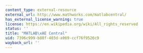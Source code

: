 ```yaml
---
content_type: external-resource
external_url: http://www.mathworks.com/matlabcentral/
has_external_license_warning: true
license: https://en.wikipedia.org/wiki/All_rights_reserved
status: ''
title: "MATLAB\xAE Central"
uid: 7396c999-b88f-403d-a969-ccf76f9526c9
wayback_url: ''
---
```

